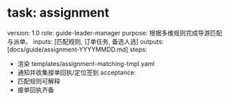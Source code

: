 # task: assignment

version: 1.0
role: guide-leader-manager
purpose: 根据多维规则完成导游匹配与派单。
inputs: [匹配规则, 订单任务, 备选人选]
outputs: [docs/guide/assignment-YYYYMMDD.md]
steps:

- 渲染 templates/assignment-matching-tmpl.yaml
- 通知并收集接单回执/定位签到
  acceptance:
- 匹配规则可解释
- 接单回执齐备
